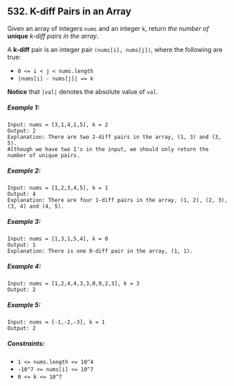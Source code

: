 ## 532. K-diff Pairs in an Array

Given an array of integers ```nums``` and an integer ```k```, return *the number of* **unique** *k-diff pairs in the array*.

A **k-diff** pair is an integer pair ```(nums[i], nums[j])```, where the following are true:

* ```0 <= i < j < nums.length```
* ```|nums[i] - nums[j]| == k```

**Notice** that ```|val|``` denotes the absolute value of ```val```.

##### Example 1:
```
Input: nums = [3,1,4,1,5], k = 2
Output: 2
Explanation: There are two 2-diff pairs in the array, (1, 3) and (3, 5).
Although we have two 1's in the input, we should only return the number of unique pairs.
```
##### Example 2:
```
Input: nums = [1,2,3,4,5], k = 1
Output: 4
Explanation: There are four 1-diff pairs in the array, (1, 2), (2, 3), (3, 4) and (4, 5).
```
##### Example 3:
```
Input: nums = [1,3,1,5,4], k = 0
Output: 1
Explanation: There is one 0-diff pair in the array, (1, 1).
```
##### Example 4:
```
Input: nums = [1,2,4,4,3,3,0,9,2,3], k = 3
Output: 2
```
##### Example 5:
```
Input: nums = [-1,-2,-3], k = 1
Output: 2
```
##### Constraints:

* ```1 <= nums.length <= 10^4```
* ```-10^7 <= nums[i] <= 10^7```
* ```0 <= k <= 10^7```